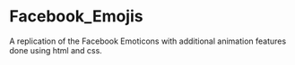 # Facebook_Emojis
A replication of the Facebook Emoticons with additional animation features done using html and css.
